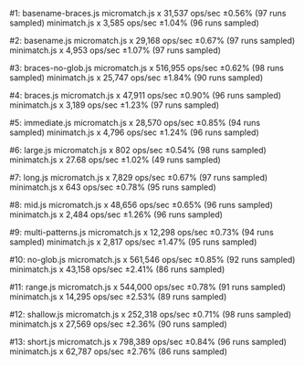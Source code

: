 #1: basename-braces.js
  micromatch.js x 31,537 ops/sec ±0.56% (97 runs sampled)
  minimatch.js x 3,585 ops/sec ±1.04% (96 runs sampled)

#2: basename.js
  micromatch.js x 29,168 ops/sec ±0.67% (97 runs sampled)
  minimatch.js x 4,953 ops/sec ±1.07% (97 runs sampled)

#3: braces-no-glob.js
  micromatch.js x 516,955 ops/sec ±0.62% (98 runs sampled)
  minimatch.js x 25,747 ops/sec ±1.84% (90 runs sampled)

#4: braces.js
  micromatch.js x 47,911 ops/sec ±0.90% (96 runs sampled)
  minimatch.js x 3,189 ops/sec ±1.23% (97 runs sampled)

#5: immediate.js
  micromatch.js x 28,570 ops/sec ±0.85% (94 runs sampled)
  minimatch.js x 4,796 ops/sec ±1.24% (96 runs sampled)

#6: large.js
  micromatch.js x 802 ops/sec ±0.54% (98 runs sampled)
  minimatch.js x 27.68 ops/sec ±1.02% (49 runs sampled)

#7: long.js
  micromatch.js x 7,829 ops/sec ±0.67% (97 runs sampled)
  minimatch.js x 643 ops/sec ±0.78% (95 runs sampled)

#8: mid.js
  micromatch.js x 48,656 ops/sec ±0.65% (96 runs sampled)
  minimatch.js x 2,484 ops/sec ±1.26% (96 runs sampled)

#9: multi-patterns.js
  micromatch.js x 12,298 ops/sec ±0.73% (94 runs sampled)
  minimatch.js x 2,817 ops/sec ±1.47% (95 runs sampled)

#10: no-glob.js
  micromatch.js x 561,546 ops/sec ±0.85% (92 runs sampled)
  minimatch.js x 43,158 ops/sec ±2.41% (86 runs sampled)

#11: range.js
  micromatch.js x 544,000 ops/sec ±0.78% (91 runs sampled)
  minimatch.js x 14,295 ops/sec ±2.53% (89 runs sampled)

#12: shallow.js
  micromatch.js x 252,318 ops/sec ±0.71% (98 runs sampled)
  minimatch.js x 27,569 ops/sec ±2.36% (90 runs sampled)

#13: short.js
  micromatch.js x 798,389 ops/sec ±0.84% (96 runs sampled)
  minimatch.js x 62,787 ops/sec ±2.76% (86 runs sampled)